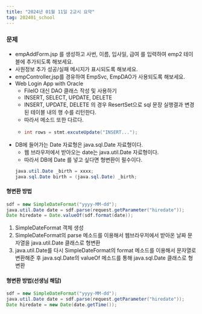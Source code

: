 ```yaml
---
title: "2024년 01월 11일 2교시 요약"
tag: 202401_school
---
```


### 문제

- empAddForm.jsp 를 생성하고 사번, 이름, 입사일, 급여 를 입력하여 emp2 테이블에 추가되도록 해보세요. 
- 사원정보 추가 성공/실패 메시지가 표시되도록 해보세요. 
- empController,jsp를 경유하여 EmpSvc, EmpDAO가 사용되도록 해보세요.
- Web Login App with Oracle
  - FileIO 대신 DAO 클래스 작성 및 사용하기
  - INSERT, SELECT, UPDATE, DELETE
  - INSERT, UPDATE, DELETE 의 경우 ResertSet으로 sql 문장 실행결과 변경된 테이블 내의 행 수를 리턴한다.
  - 따라서 메소드 또한 다르다.
  - ```java
    int rows = stmt.excuteUpdate("INSERT...");
    ```
- DB에 들어가는 Date 자료형은 java.sql.Date 자료형이다.
  - 웹 브라우저에서 받아오는 date는 java.util.Date 자료형이다.
  - 따라서 DB에 Date 를 넣고 싶다면 형변환이 필수이다.
  ```java
  java.util.Date _birth = xxxx;
  java.sql.Date birth = (java.sql.Date) _birth;
  ```

#### 형변환 방법

```java
sdf = new SimpleDateFormat("yyyy-MM-dd");
java.util.Date date = sdf.parse(request.getParameter("hiredate"));
Date hiredate = Date.valueOf(sdf.format(date));
```
1. SimpleDateFormat 객체 생성
2. SimpleDateFormat의 parse 메소드를 이용해서 웹브라우저에서 받아온 날짜 문자열을 java.util.Date 클래스로 형변환
3. java.util.Date를 다시 SimpleDateFormat의 format 메소드를 이용해서 문자열로 변환해준 후 java.sql.Date의 valueOf 메소드를 통해 java.sql.Date 클래스로 형변환

#### 형변환 방법(선생님 해답)

```java
sdf = new SimpleDateFormat("yyyy-MM-dd");
java.util.Date date = sdf.parse(request.getParameter("hiredate"));
Date hiredate = new Date(date.getTime());
```